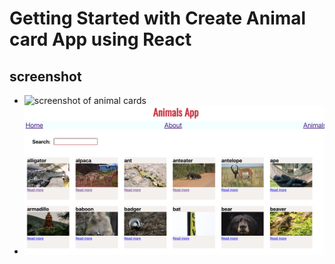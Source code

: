 # Getting Started with Create Animal card App using React

## screenshot

- ![screenshot of animal cards](animalcard.png)
- ![screenshot of animal cards](search.png)
